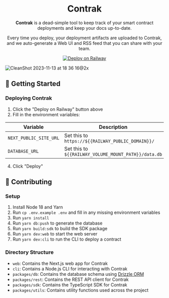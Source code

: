 <h1 align="center">Contrak</h1>
<p align="center">
  <strong>Contrak</strong> is a dead-simple tool to keep track of your smart contract deployments and keep your docs up-to-date. 
</p>
<p align="center">
  Every time you deploy, your deployment artifacts are uploaded to Contrak, and we auto-generate a Web UI and RSS feed that you can share with your team.
</p>

<p align="center"> 
  <a href="https://railway.app/template/qc4V0T?referralCode=kMU60t">
    <img src="https://railway.app/button.svg" alt="Deploy on Railway" />
  </a>
</p>

![CleanShot 2023-11-13 at 18 36 16@2x](https://github.com/NikitaVr/contrak/assets/8302959/a69d2486-5041-44cf-9538-70f24c06e480)

## 🚀 Getting Started

### Deploying Contrak

1. Click the "Deploy on Railway" button above
2. Fill in the environment variables:

| Variable               | Description                                          |
| ---------------------- | ---------------------------------------------------- |
| `NEXT_PUBLIC_SITE_URL` | Set this to `https://${{RAILWAY_PUBLIC_DOMAIN}}/`    |
| `DATABASE_URL`         | Set this to `${{RAILWAY_VOLUME_MOUNT_PATH}}/data.db` |

4. Click "Deploy"

## 👷 Contributing

### Setup

1. Install Node 18 and Yarn
2. Run `cp .env.example .env` and fill in any missing environment variables
3. Run `yarn install`
4. Run `yarn db:push` to generate the database
5. Run `yarn build:sdk` to build the SDK package
6. Run `yarn dev:web` to start the web server
7. Run `yarn dev:cli` to run the CLI to deploy a contract

### Directory Structure

- `web`: Contains the Next.js web app for Contrak
- `cli`: Contains a Node.js CLI for interacting with Contrak
- `packages/db`: Contains the database schema using [Drizzle ORM](https://orm.drizzle.team/)
- `packages/rest`: Contains the REST API client for Contrak
- `packages/sdk`: Contains the TypeScript SDK for Contrak
- `packages/utils`: Contains utility functions used across the project
